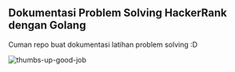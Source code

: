 ## Dokumentasi Problem Solving HackerRank dengan Golang

Cuman repo buat dokumentasi latihan problem solving :D

![thumbs-up-good-job](https://github.com/RianIhsan/goBasicProblemSolving/assets/93025581/a985807e-82bc-4b3c-b344-fd796eced84c)
